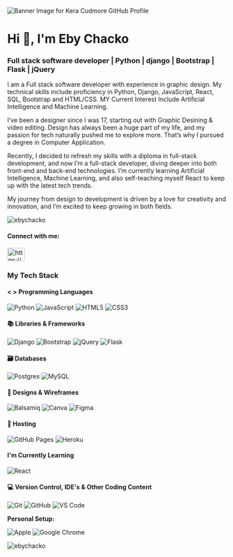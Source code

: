![Banner Image for Kera Cudmore GitHub Profile](https://res.cloudinary.com/dgd5gtn1w/image/upload/v1739294368/Linked%20in%20and%20Github%20profile/Linkedin_1_qvvhwx.png)
<h1>Hi 👋, I'm Eby Chacko</h1>
<h3>Full stack software developer | Python | django | Bootstrap | Flask | jQuery</h3>

<p>I am a Full stack software developer with experience in graphic design. My technical skills include proficiency in Python, Django, JavaScript, React, SQL, Bootstrap and HTML/CSS. MY Current Interest Include Artificial Intelligence and Machine Learning.</p>

<p>I’ve been a designer since I was 17, starting out with Graphic Desining & video editing. Design has always been a huge part of my life, and my passion for tech naturally pushed me to explore more. That’s why I pursued a degree in Computer Application.</p>

<p>Recently, I decided to refresh my skills with a diploma in full-stack development, and now I’m a full-stack developer, diving deeper into both front-end and back-end technologies. I’m currently learning Artificial Intelligence, Machine Learning, and also self-teaching myself React to keep up with the latest tech trends.</p>

<p>My journey from design to development is driven by a love for creativity and innovation, and I’m excited to keep growing in both fields.</p>

<p align="left"> <img src="https://komarev.com/ghpvc/?username=ebychacko&label=Profile%20views&color=0e75b6&style=flat" alt="ebychacko" /> </p>

<h4 align="left">Connect with me:</h4>
<p align="left">
<a href="https://linkedin.com/in/eby-chacko-85695b245/" target="blank"><img align="center" src="https://raw.githubusercontent.com/rahuldkjain/github-profile-readme-generator/master/src/images/icons/Social/linked-in-alt.svg" alt="https://www.linkedin.com/in/eby-chacko-85695b245/" height="30" width="40" /></a>
</p>

### My Tech Stack

#### < > Programming Languages

![Python](https://img.shields.io/badge/python-3670A0?style=for-the-badge&logo=python&logoColor=ffdd54)
![JavaScript](https://img.shields.io/badge/JavaScript-323330?style=for-the-badge&logo=javascript&logoColor=F7DF1E)
![HTML5](https://img.shields.io/badge/HTML5-E34F26?style=for-the-badge&logo=html5&logoColor=white)
![CSS3](https://img.shields.io/badge/CSS3-1572B6?style=for-the-badge&logo=css3&logoColor=white)



#### 📚 Libraries & Frameworks

![Django](https://img.shields.io/badge/django-%23092E20.svg?style=for-the-badge&logo=django&logoColor=white)
![Bootstrap](https://img.shields.io/badge/Bootstrap-563D7C?style=for-the-badge&logo=bootstrap&logoColor=white)
![jQuery](https://img.shields.io/badge/jQuery-0769AD?style=for-the-badge&logo=jquery&logoColor=white)
![Flask](https://img.shields.io/badge/flask-%23000.svg?style=for-the-badge&logo=flask&logoColor=white)


#### 🗃 Databases
 
![Postgres](https://img.shields.io/badge/postgres-%23316192.svg?style=for-the-badge&logo=postgresql&logoColor=white)
![MySQL](https://img.shields.io/badge/mysql-%2300f.svg?style=for-the-badge&logo=mysql&logoColor=white)


#### 🎨 Designs & Wireframes

![Balsamiq](https://img.shields.io/badge/Balsamiq%20-%23A60000.svg?&style=for-the-badge&logo=Balsamiq&logoColor=FFFFFF)
![Canva](https://img.shields.io/badge/Canva-%2300C4CC.svg?&style=for-the-badge&logo=Canva&logoColor=white)
![Figma](https://img.shields.io/badge/figma-%23F24E1E.svg?style=for-the-badge&logo=figma&logoColor=white)

#### 🏡 Hosting

![GitHub Pages](https://img.shields.io/static/v1?style=for-the-badge&message=GitHub+Pages&color=222222&logo=GitHub+Pages&logoColor=FFFFFF&label=)
![Heroku](https://img.shields.io/badge/heroku-%23430098.svg?style=for-the-badge&logo=heroku&logoColor=white) 


#### I'm Currently Learning

![React](https://img.shields.io/badge/react-%2320232a.svg?style=for-the-badge&logo=react&logoColor=%2361DAFB)


#### 💻 Version Control, IDE's & Other Coding Content 

![Git](https://img.shields.io/badge/GIT-E44C30?style=for-the-badge&logo=git&logoColor=white)
![GitHub](https://img.shields.io/badge/GitHub-100000?style=for-the-badge&logo=github&logoColor=white)
![VS Code](https://img.shields.io/badge/Visual_Studio_Code-0078D4?style=for-the-badge&logo=visual%20studio%20code&logoColor=white)

**Personal Setup:** 

![Apple](https://img.shields.io/badge/Apple-MacBook_Pro_2021_14_inch-333333?style=for-the-badge&logo=apple&logoColor=white)
![Google Chrome](https://img.shields.io/badge/Google%20Chrome-4285F4?style=for-the-badge&logo=GoogleChrome&logoColor=white)


<p><img align="center" src="https://github-readme-stats.vercel.app/api/top-langs?username=ebychacko&show_icons=true&locale=en&layout=compact" alt="ebychacko" /></p>
